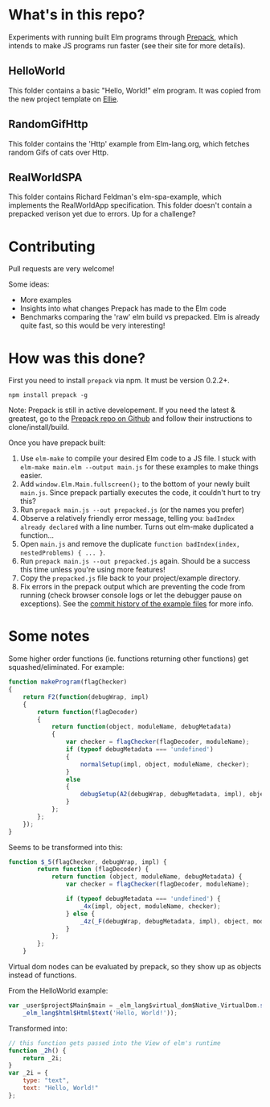 # What's in this repo?
Experiments with running built Elm programs through [Prepack](https://prepack.io/), which intends to make JS programs run faster (see their site for more details).

## HelloWorld
This folder contains a basic "Hello, World!" elm program.  It was copied from the new project template on [Ellie](https://ellie-app.com/new).

## RandomGifHttp
This folder contains the 'Http' example from Elm-lang.org, which fetches random Gifs of cats over Http.

## RealWorldSPA
This folder contains Richard Feldman's elm-spa-example, which implements the RealWorldApp specification.  This folder doesn't contain a prepacked verison yet due to errors.  Up for a challenge?

# Contributing
Pull requests are very welcome!

Some ideas:
- More examples
- Insights into what changes Prepack has made to the Elm code
- Benchmarks comparing the 'raw' elm build vs prepacked.  Elm is already quite fast, so this would be very interesting!

# How was this done?
First you need to install `prepack` via npm.  It must be version 0.2.2+.
```
npm install prepack -g
```

Note:  Prepack is still in active developement.  If you need the latest & greatest, go to the [Prepack repo on Github](https://github.com/facebook/prepack) and follow their instructions to clone/install/build.

Once you have prepack built:

1. Use `elm-make` to compile your desired Elm code to a JS file.  I stuck with `elm-make main.elm --output main.js` for these examples to make things easier.
2. Add `window.Elm.Main.fullscreen();` to the bottom of your newly built `main.js`.  Since prepack partially executes the code, it couldn't hurt to try this?
3. Run `prepack main.js --out prepacked.js` (or the names you prefer)
4. Observe a relatively friendly error message, telling you: `badIndex already declared` with a line number.  Turns out elm-make duplicated a function...
5. Open `main.js` and remove the duplicate `function badIndex(index, nestedProblems) { ... }`.
8. Run `prepack main.js --out prepacked.js` again.  Should be a success this time unless you're using more features!
9. Copy the `prepacked.js` file back to your project/example directory.
10. Fix errors in the prepack output which are preventing the code from running (check browser console logs or let the debugger pause on exceptions).  See the [commit history of the example files](https://github.com/SkaterDad/elm-prepack-experiments/commit/5785de8d63e8690138ddf26a7f4e1af3ff36ba8c) for more info.

# Some notes
Some higher order functions (ie. functions returning other functions) get squashed/eliminated.  For example:

```javascript
function makeProgram(flagChecker)
{
	return F2(function(debugWrap, impl)
	{
		return function(flagDecoder)
		{
			return function(object, moduleName, debugMetadata)
			{
				var checker = flagChecker(flagDecoder, moduleName);
				if (typeof debugMetadata === 'undefined')
				{
					normalSetup(impl, object, moduleName, checker);
				}
				else
				{
					debugSetup(A2(debugWrap, debugMetadata, impl), object, moduleName, checker);
				}
			};
		};
	});
}
```
Seems to be transformed into this:

```javascript
function $_5(flagChecker, debugWrap, impl) {
		return function (flagDecoder) {
			return function (object, moduleName, debugMetadata) {
				var checker = flagChecker(flagDecoder, moduleName);

				if (typeof debugMetadata === 'undefined') {
					_4x(impl, object, moduleName, checker);
				} else {
					_4z(_F(debugWrap, debugMetadata, impl), object, moduleName, checker);
				}
			};
		};
	}
```

Virtual dom nodes can be evaluated by prepack, so they show up as objects instead of functions.

From the HelloWorld example:
```javascript
var _user$project$Main$main = _elm_lang$virtual_dom$Native_VirtualDom.staticProgram(
	_elm_lang$html$Html$text('Hello, World!'));
```
Transformed into:
```javascript
// this function gets passed into the View of elm's runtime
function _2h() {
	return _2i;
}
var _2i = {
	type: "text",
	text: "Hello, World!"
};
```
